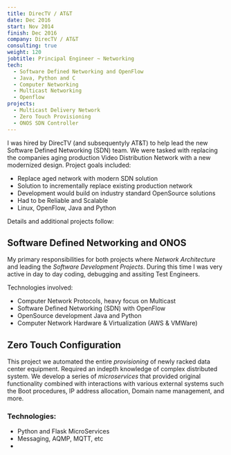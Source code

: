 ```yaml
---
title: DirecTV / AT&T
date: Dec 2016
start: Nov 2014
finish: Dec 2016
company: DirecTV / AT&T
consulting: true
weight: 120
jobtitle: Principal Engineer ~ Networking
tech:
  - Software Defined Networking and OpenFlow
  - Java, Python and C
  - Computer Networking
  - Multicast Networking
  - Openflow
projects:
  - Multicast Delivery Network
  - Zero Touch Provisioning 
  - ONOS SDN Controller
---
```


I was hired by DirecTV (and subsequentyly AT&T) to help lead the new
Software Defined Networking (SDN) team. We were tasked with replacing
the companies aging production Video Distribution Network with a new
modernized design. Project goals included:

- Replace aged network with modern SDN solution
- Solution to incrementally replace existing production network
- Development would build on industry standard OpenSource solutions
- Had to be Reliable and Scalable
- Linux, OpenFlow, Java and Python 

<!--more-->

Details and additional projects follow:

## Software Defined Networking and ONOS

My primary responsibilities for both projects where _Network
Architecture_ and leading the _Software Development Projects_. During
this time I was very active in day to day coding, debugging and
assiting Test Engineers.

Technologies involved:

- Computer Network Protocols, heavy focus on Multicast
- Software Defined Networking (SDN) with OpenFlow
- OpenSource development Java and Python
- Computer Network Hardware & Virtualization (AWS & VMWare)

## Zero Touch Configuration

This project we automated the entire _provisioning_ of newly racked
data center equipment. Required an indepth knowledge of complex
distributed system. We develop a series of _microservices_ that
provided original functionality combined with interactions with
various external systems such the Boot procedures, IP address
allocation, Domain name management, and more.

### Technologies:

- Python and Flask MicroServices
- Messaging, AQMP, MQTT, etc
- 
